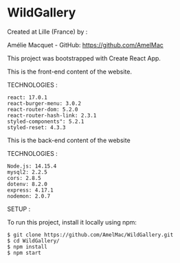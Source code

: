 # WildGallery

Created at Lille  (France) by :

Amélie Macquet - GitHub: https://github.com/AmelMac

This project was bootstrapped with Create React App.

This is the front-end content of the website. 

TECHNOLOGIES :

    react: 17.0.1
    react-burger-menu: 3.0.2
    react-router-dom: 5.2.0
    react-router-hash-link: 2.3.1
    styled-components": 5.2.1
    styled-reset: 4.3.3

This is the back-end content of the website

TECHNOLOGIES :

    Node.js: 14.15.4
    mysql2: 2.2.5
    cors: 2.8.5
    dotenv: 8.2.0
    express: 4.17.1
    nodemon: 2.0.7

SETUP :

To run this project, install it locally using npm:

    $ git clone https://github.com/AmelMac/WildGallery.git
    $ cd WildGallery/
    $ npm install
    $ npm start
